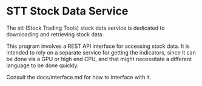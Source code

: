 # STT Stock Data Service
The stt (Stock Trading Tools) stock data service is dedicated to downloading and retrieving stock data.

This program involves a REST API interface for accessing stock data. It is intended
to rely on a separate service for getting the indicators, since it can be done via
a GPU or high end CPU, and that might necessitate a different language to be done
quickly.

Consult the docs/interface.md for how to interface with it.

